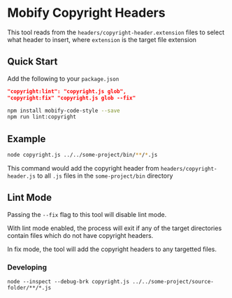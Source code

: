 # Mobify Copyright Headers

This tool reads from the `headers/copyright-header.extension` files to select what header to insert, where `extension` is the target file extension

## Quick Start

Add the following to your `package.json`

```json
"copyright:lint": "copyright.js glob",
"copyright:fix" "copyright.js glob --fix"
```

```bash
npm install mobify-code-style --save
npm run lint:copyright
```

## Example

```bash
node copyright.js ../../some-project/bin/**/*.js
```

This command would add the copyright header from `headers/copyright-header.js` to all `.js` files in the  `some-project/bin` directory

## Lint Mode

Passing the `--fix` flag to this tool will disable lint mode.

With lint mode enabled, the process will exit if any of the target directories contain files which do not have copyright headers.

In fix mode, the tool will add the copyright headers to any targetted files.

### Developing

`node --inspect --debug-brk copyright.js ../../some-project/source-folder/**/*.js`
